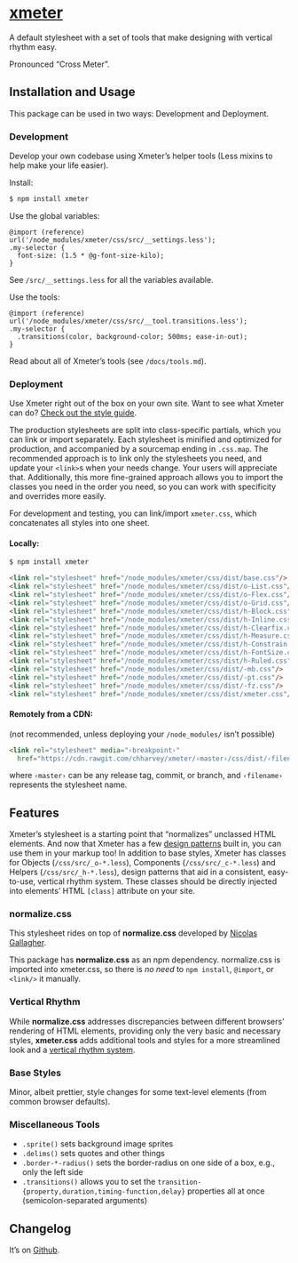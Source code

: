 # [xmeter](https://chharvey.github.io/xmeter/)
A default stylesheet with a set of tools that make designing with vertical rhythm easy.

Pronounced “Cross Meter”.


## Installation and Usage

This package can be used in two ways: Development and Deployment.

### Development

Develop your own codebase using Xmeter’s helper tools (Less mixins to help make your life easier).

Install:
```bash
$ npm install xmeter
```

Use the global variables:
```less
@import (reference) url('/node_modules/xmeter/css/src/__settings.less');
.my-selector {
  font-size: (1.5 * @g-font-size-kilo);
}
```
See `/src/__settings.less` for all the variables available.

Use the tools:
```less
@import (reference) url('/node_modules/xmeter/css/src/__tool.transitions.less');
.my-selector {
  .transitions(color, background-color; 500ms; ease-in-out);
}
```
Read about all of Xmeter’s tools (see `/docs/tools.md`).

### Deployment

Use Xmeter right out of the box on your own site.
Want to see what Xmeter can do? [Check out the style guide](http://chharvey.github.io/xmeter/docs/styleguide/).

The production stylesheets are split into class-specific partials, which you can link or import separately.
Each stylesheet is minified and optimized for production, and accompanied by a sourcemap ending in `.css.map`.
The recommended approach is to link only the stylesheets you need, and update your `<link>`s when your needs change.
Your users will appreciate that. Additionally, this more fine-grained approach allows you to import the classes
you need in the order you need, so you can work with specificity and overrides more easily.

For development and testing, you can link/import `xmeter.css`, which concatenates all styles into one sheet.

#### Locally:
```bash
$ npm install xmeter
```
```html
<link rel="stylesheet" href="/node_modules/xmeter/css/dist/base.css"/>
<link rel="stylesheet" href="/node_modules/xmeter/css/dist/o-List.css"/>
<link rel="stylesheet" href="/node_modules/xmeter/css/dist/o-Flex.css"/>
<link rel="stylesheet" href="/node_modules/xmeter/css/dist/o-Grid.css"/>
<link rel="stylesheet" href="/node_modules/xmeter/css/dist/h-Block.css"/>
<link rel="stylesheet" href="/node_modules/xmeter/css/dist/h-Inline.css"/>
<link rel="stylesheet" href="/node_modules/xmeter/css/dist/h-Clearfix.css"/>
<link rel="stylesheet" href="/node_modules/xmeter/css/dist/h-Measure.css"/>
<link rel="stylesheet" href="/node_modules/xmeter/css/dist/h-Constrain.css"/>
<link rel="stylesheet" href="/node_modules/xmeter/css/dist/h-FontSize.css"/>
<link rel="stylesheet" href="/node_modules/xmeter/css/dist/h-Ruled.css"/>
<link rel="stylesheet" href="/node_modules/xmeter/css/dist/-mb.css"/>
<link rel="stylesheet" href="/node_modules/xmeter/css/dist/-pt.css"/>
<link rel="stylesheet" href="/node_modules/xmeter/css/dist/-fz.css"/>
<link rel="stylesheet" href="/node_modules/xmeter/css/dist/xmeter.css"/> <!-- for development & testing only! -->
```

#### Remotely from a CDN:
(not recommended, unless deploying your `/node_modules/` isn’t possible)

```html
<link rel="stylesheet" media="‹breakpoint›"
  href="https://cdn.rawgit.com/chharvey/xmeter/‹master›/css/dist/‹filename›.css"/>
```
where `‹master›` can be any release tag, commit, or branch, and `‹filename›` represents the stylesheet name.


## Features

Xmeter’s stylesheet is a starting point that “normalizes” unclassed HTML elements.
And now that Xmeter has a few [design patterns](http://chharvey.github.io/xmeter/docs/styleguide/) built in, you can use them in your markup too!
In addition to base styles, Xmeter has classes for Objects (`/css/src/_o-*.less`), Components (`/css/src/_c-*.less`) and Helpers (`/css/src/_h-*.less`),
design patterns that aid in a consistent, easy-to-use, vertical rhythm system.
These classes should be directly injected into elements’ HTML `[class]` attribute on your site.

### normalize.css

This stylesheet rides on top of **normalize.css** developed by
[Nicolas Gallagher](http://necolas.github.io/normalize.css/).

This package has **normalize.css** as an npm dependency.
normalize.css is imported into xmeter.css, so there is *no need* to
`npm install`, `@import`, or `<link/>` it manually.

### Vertical Rhythm

While **normalize.css** addresses discrepancies between different browsers’
rendering of HTML elements, providing only the very basic and necessary styles,
**xmeter.css** adds additional tools and styles for a more streamlined look and a
[vertical rhythm system](https://github.com/chharvey/xmeter/wiki/Vertical-Rhythm).

### Base Styles

Minor, albeit prettier, style changes for some text-level elements (from common browser defaults).

### Miscellaneous Tools
- `.sprite()` sets background image sprites
- `.delims()` sets quotes and other things
- `.border-*-radius()` sets the border-radius on one side of a box, e.g., only the left side
- `.transitions()` allows you to set the
  `transition-{property,duration,timing-function,delay}` properties all at once (semicolon-separated arguments)


## Changelog

It’s on [Github](https://github.com/chharvey/xmeter/releases).
